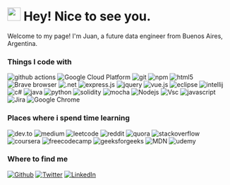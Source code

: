 <h1><img src="https://emojis.slackmojis.com/emojis/images/1531849430/4246/blob-sunglasses.gif?1531849430" width="30"/> Hey! Nice to see you.</h1>

<p>Welcome to my page!
I'm Juan, a future data engineer from Buenos Aires, Argentina.
</p>

<h3>Things I code with</h3>

<p>
  <img alt="github actions" src="https://img.shields.io/badge/-Github_Actions-2088FF?style=flat-square&logo=github-actions&logoColor=white" />
  <img alt="Google Cloud Platform" src="https://img.shields.io/badge/GoogleCloud-%234285F4.svg?style=for-the-badge&logo=google-cloud&logoColor=white" />
  <img alt="git" src="https://img.shields.io/badge/git-%23F05033.svg?style=for-the-badge&logo=git&logoColor=white" />
  <img alt="npm" src="https://img.shields.io/badge/NPM-%23000000.svg?style=for-the-badge&logo=npm&logoColor=white" />
  <img alt="html5" src="https://img.shields.io/badge/html5-%23E34F26.svg?style=for-the-badge&logo=html5&logoColor=white" />
  <img alt="Brave browser" src="https://img.shields.io/badge/Brave-FB542B?style=for-the-badge&logo=Brave&logoColor=white" />
  <img alt=".net" src="https://img.shields.io/badge/.NET-5C2D91?style=for-the-badge&logo=.net&logoColor=white" />
  <img alt="express.js" src="https://img.shields.io/badge/express.js-%23404d59.svg?style=for-the-badge&logo=express&logoColor=%2361DAFB" />
  <img alt="jquery" src="https://img.shields.io/badge/jquery-%230769AD.svg?style=for-the-badge&logo=jquery&logoColor=white" />
  <img alt="vue.js" src="https://img.shields.io/badge/vuejs-%2335495e.svg?style=for-the-badge&logo=vuedotjs&logoColor=%234FC08D" />
  <img alt="eclipse" src="https://img.shields.io/badge/Eclipse-FE7A16.svg?style=for-the-badge&logo=Eclipse&logoColor=white" />
  <img alt="intellij" src="https://img.shields.io/badge/IntelliJIDEA-000000.svg?style=for-the-badge&logo=intellij-idea&logoColor=white" />
  <img alt="c#" src="https://img.shields.io/badge/c%23-%23239120.svg?style=for-the-badge&logo=c-sharp&logoColor=white" />
  <img alt="java" src="https://img.shields.io/badge/java-%23ED8B00.svg?style=for-the-badge&logo=java&logoColor=white" />
  <img alt="python" src="https://img.shields.io/badge/python-3670A0?style=for-the-badge&logo=python&logoColor=ffdd54" />
  <img alt="solidity" src="https://img.shields.io/badge/Solidity-%23363636.svg?style=for-the-badge&logo=solidity&logoColor=white" />
  <img alt="mocha" src="https://img.shields.io/badge/-mocha-%238D6748?style=for-the-badge&logo=mocha&logoColor=white" />
  <img alt="Nodejs" src="https://img.shields.io/badge/node.js-6DA55F?style=for-the-badge&logo=node.js&logoColor=white" />
  <img alt="Vsc" src="https://img.shields.io/badge/Visual%20Studio%20Code-0078d7.svg?style=for-the-badge&logo=visual-studio-code&logoColor=white" />
  <img alt="javascript" src="https://img.shields.io/badge/javascript-%23323330.svg?style=for-the-badge&logo=javascript&logoColor=%23F7DF1E" />
  <img alt="Jira" src="https://img.shields.io/badge/jira-%230A0FFF.svg?style=for-the-badge&logo=jira&logoColor=white" />
  <img alt="Google Chrome" src="https://img.shields.io/badge/Google%20Chrome-4285F4?style=for-the-badge&logo=GoogleChrome&logoColor=white" />
</p>

<h3>Places where i spend time learning</h3>

<p>
  <img alt="dev.to" src="https://img.shields.io/badge/dev.to-0A0A0A?style=for-the-badge&logo=dev.to&logoColor=white" />
  <img alt="medium" src="https://img.shields.io/badge/Medium-12100E?style=for-the-badge&logo=medium&logoColor=white" />
  <img alt="leetcode" src="https://img.shields.io/badge/LeetCode-000000?style=for-the-badge&logo=LeetCode&logoColor=#d16c06" />
  <img alt="reddit" src="https://img.shields.io/badge/Reddit-%23FF4500.svg?style=for-the-badge&logo=Reddit&logoColor=white" />
  <img alt="quora" src="https://img.shields.io/badge/Quora-%23B92B27.svg?style=for-the-badge&logo=Quora&logoColor=white" />
  <img alt="stackoverflow" src="https://img.shields.io/badge/-Stackoverflow-FE7A16?style=for-the-badge&logo=stack-overflow&logoColor=white" />
  <img alt="coursera" src="https://img.shields.io/badge/Coursera-%230056D2.svg?style=for-the-badge&logo=Coursera&logoColor=white" />
  <img alt="freecodecamp" src="https://img.shields.io/badge/Freecodecamp-%23123.svg?&style=for-the-badge&logo=freecodecamp&logoColor=green" />
  <img alt="geeksforgeeks" src="https://img.shields.io/badge/GeeksforGeeks-gray?style=for-the-badge&logo=geeksforgeeks&logoColor=35914c" />
  <img alt="MDN" src="https://img.shields.io/badge/MDN_Web_Docs-black?style=for-the-badge&logo=mdnwebdocs&logoColor=white" />
  <img alt="udemy" src="https://img.shields.io/badge/Udemy-A435F0?style=for-the-badge&logo=Udemy&logoColor=white" />


</p>




  
  
  
<h3>Where to find me</h3>
<p><a href="https://github.com/jumagios" target="_blank"><img alt="Github" src="https://img.shields.io/badge/GitHub-%2312100E.svg?&style=for-the-badge&logo=Github&logoColor=white" /></a> <a href="https://twitter.com/mcjzr" target="_blank"><img alt="Twitter" src="https://img.shields.io/badge/twitter-%231DA1F2.svg?&style=for-the-badge&logo=twitter&logoColor=white" /></a> <a href="https://www.linkedin.com/in/juangimenezosorio" target="_blank"><img alt="LinkedIn" src="https://img.shields.io/badge/linkedin-%230077B5.svg?&style=for-the-badge&logo=linkedin&logoColor=white" /></a>
</p>






<!--
**jumagios/jumagios** is a ✨ _special_ ✨ repository because its `README.md` (this file) appears on your GitHub profile.

Here are some ideas to get you started:

- 🔭 I’m currently working on ...
- 🌱 I’m currently learning ...
- 👯 I’m looking to collaborate on ...
- 🤔 I’m looking for help with ...
- 💬 Ask me about ...
- 📫 How to reach me: ...
- 😄 Pronouns: ...
- ⚡ Fun fact: ...
-->
